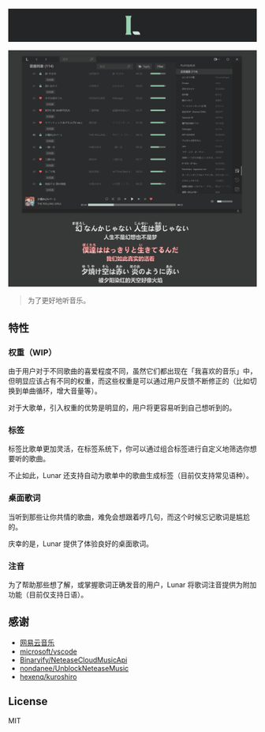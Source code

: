 ![Lunar Logo](docs/images/Logo.png/)

![Screenshot](docs/images/Screenshot.png)

> 为了更好地听音乐。

## 特性

### 权重（WIP）

由于用户对于不同歌曲的喜爱程度不同，虽然它们都出现在「我喜欢的音乐」中，但明显应该占有不同的权重，而这些权重是可以通过用户反馈不断修正的（比如切换到单曲循环，增大音量等）。

对于大歌单，引入权重的优势是明显的，用户将更容易听到自己想听到的。

### 标签

标签比歌单更加灵活，在标签系统下，你可以通过组合标签进行自定义地筛选你想要听的歌曲。

不止如此，Lunar 还支持自动为歌单中的歌曲生成标签（目前仅支持常见语种）。

### 桌面歌词

当听到那些让你共情的歌曲，难免会想跟着哼几句，而这个时候忘记歌词是尴尬的。

庆幸的是，Lunar 提供了体验良好的桌面歌词。

### 注音

为了帮助那些想了解，或掌握歌词正确发音的用户，Lunar 将歌词注音提供为附加功能（目前仅支持日语）。

## 感谢

- [网易云音乐](https://music.163.com)
- [microsoft/vscode](https://github.com/microsoft/vscode)
- [Binaryify/NeteaseCloudMusicApi](https://github.com/Binaryify/NeteaseCloudMusicApi)
- [nondanee/UnblockNeteaseMusic](https://github.com/nondanee/UnblockNeteaseMusic)
- [hexenq/kuroshiro](https://github.com/hexenq/kuroshiro)

## License

MIT
